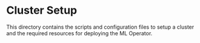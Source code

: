 # Cluster Setup

This directory contains the scripts and configuration files to setup a cluster and the required resources for deploying the ML Operator.
